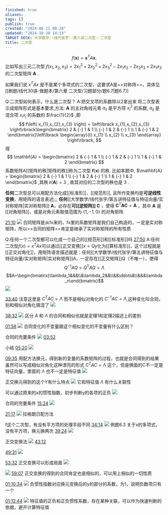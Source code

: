 ```yaml
---
finished: true
aliases: 
tags: []
publish: true
created: "2024-06-11 08:28"
updated: "2024-10-20 14:13"
TARGET DECK: 大学数学::线代张宇::第六讲二次型::二次型
title: 二次型
---
```

$$
f\left( \mathbf{x} \right) = {\mathbf{x}}^{T}A\mathbf{x}.
$$
比如写出三元二次型 $f\left( x_{1},x_{2},x_{3} \right) = 2x_{1}^{2} + 2x_{2}^{2} + 2x_{3}^{2} {-} 2x_{1}x_{2} {-} 2x_{2}x_{3} + 2x_{1}x_{3}$ 的二次型矩阵 $\mathbf{A}$ .

如果我们说 $x^{T}Ax$ 是不是某个多项式的二次型，这要求A是==对称阵==，具体见[[刷题/线代30讲-做题本/第六章 二次型/习题部分/题6.7|题6.7]]

Q:二次型如何表示，什么是二次型？
A:把交叉项的系数除以2拿出来
将二次型表示成矩阵形式是基本要求,方法: $\mathbf{A}$ 的主对角线元素 $a_{ii}$ 是平方项 $x_{i}^{2}$ 的系数, $a_{ij}$ 是 混合项 $x_{i}x_{j}$ 的系数的 $\frac{1}{2}$ ,即
$$
f\left( x_{1},x_{2},x_{3} \right) = \left\lbrack x_{1},x_{2},x_{3} \right\rbrack\begin{bmatrix} 2 & {-} 1 & 1 \\  {-} 1 & 2 & {-} 1 \\ 1 & {-} 1 & 2 \end{bmatrix}\left\lbrack \begin{array}{l} x_{1} \\ x_{2} \\ x_{3} \end{array} \right\rbrack,
$$
得
$$
\mathbf{A} = \begin{bmatrix} 2 & {-} 1 & 1 \\  {-} 1 & 2 & {-} 1 \\ 1 & {-} 1 & 2 \end{bmatrix}
$$
系数矩阵A[[矩阵的秩|矩阵的秩]]称为二次型 $\mathbf{f}\left( \mathbf{x} \right)$ 的秩. 比如本题中, $\mathbf{A} = \begin{bmatrix} 2 & {-} 1 & 1 \\  {-} 1 & 2 & {-} 1 \\ 1 & {-} 1 & 2 \end{bmatrix}$ ,其秩 $\mathbf{r}\left( \mathbf{A} \right) = 3$ , 故其对应的二次型的秩也是 3 .

**任何**二次型总可以用配方法化成[[标准形]]、[[规范形]], 且所作变换均是**可逆线性变换**，用矩阵的语言表述;;; **任何**[[大学数学/线代张宇/第五讲特征值与特征向量/实对称矩阵|实对称矩阵]] $\mathbf{A}$，必存在**可[[逆矩阵]] $\mathbf{C}$** ，使得 ${\mathbf{C}}^{T}\mathbf{A}\mathbf{C} = \mathbf{A}$ ，其中 $\mathbf{A}$ 是[[对角矩阵]]，或是对角元素取值范围为 $\{1, {-} 1,0\}$ 的对角矩阵.

[21:10](https://www.bilibili.com/video/BV1Ti421D727?p=49&t=1270.758395#t=21:10.76) 
![](https://img.hwenyi.tech/202406111812058.webp)
合同矩阵是从fx来的，fx里的系数矩阵是我们自己构造的，一定是实对称矩阵，所以==合同的矩阵==肯定是继承了实对称矩阵的所有性质

Q:任何一个二次型都可以化成一个自己的[[规范形]]和[[标准形]]吗 [27:50](https://www.bilibili.com/video/BV1Ti421D727?p=49&t=1670.880553#t=27:50.88) 
A:任何二次型$f(x)=x^{T}Ax$可以通过[[正交变换]]$x=Qy$化为[[算标准形]]，这个过程就是[[正交对角化]]，用矩阵语言描述就是：任何[[大学数学/线代张宇/第五讲特征值与特征向量/实对称矩阵|实对称矩阵]]$A$，一定存在[[正交矩阵]]Q（不唯一），使得
$$Q^{-1}AQ=Q^{\mathrm{T}}AQ=\Lambda$$
$$A=\begin{bmatrix}\lambda_1&&&\\&\lambda_2&&\\&&\ddots&\\&&&\lambda_n\end{bmatrix}$$
![](https://img.hwenyi.tech/202406111847798.webp)

[33:40](https://www.bilibili.com/video/BV1Ti421D727?p=49&t=2020.844738#t=33:40.84) 
注意这里是 $C^{T}AC=\Lambda$ 而不是相似对角化的 $C^{-1}AC=\Lambda$,这种变化叫合同，别和相似对角化搞混了
![](https://img.hwenyi.tech/202406111855872.webp)

[38:32](https://www.bilibili.com/video/BV1Ti421D727?p=49&t=2312.349109#t=38:32.35) 
![](https://img.hwenyi.tech/202406111920986.webp)
区分 $A$ 和 $\Lambda$ 的合同和相似也就是定理1和定理2描述上的差别

[01:58](https://www.bilibili.com/video/BV1Ti421D727?p=50&t=118.028323#t=01:58.03) 
![](https://img.hwenyi.tech/202406111938430.webp)
合同变化的不变量跟这个相似变化的不变量有什么区别？

合同的充要条件
![](https://img.hwenyi.tech/202406112012076.webp)
[03:52](https://www.bilibili.com/video/BV1Ti421D727?p=50&t=232.406846#t=03:52.41) 

小结 [05:20](https://www.bilibili.com/video/BV1Ti421D727?p=50&t=320.924838#t=05:20.92) 
![](https://img.hwenyi.tech/202406112019137.webp)

[09:35](https://www.bilibili.com/video/BV1Ti421D727?p=50&t=575.923256#t=09:35.92) 
用配方法换元，得到新的变量的系数矩阵的过程，也就是合同得到的结果虽然可以写成相似对角化这种漂亮的形式 $C^{T}AC=\Lambda$ 这个，但是俩面的C不一定是特征向量，里面的 $\Lambda$ 也不一定是特征值
![](https://img.hwenyi.tech/202406112028077.webp)

正交换元得到的这个Y有什么特点 
![](https://img.hwenyi.tech/202406112031126.webp)
它和特征值 $\Lambda$ 有什么关联性

可以通过原来的x的惯性指数，初步判断y的各项的正负
![](https://img.hwenyi.tech/202406112040471.webp)

合同的充要条件
[15:24](https://www.bilibili.com/video/BV1Ti421D727?p=50&t=924.45941#t=15:24.46) 
![](https://img.hwenyi.tech/202406112042038.webp)

[21:17](https://www.bilibili.com/video/BV1Ti421D727?p=50&t=1277.62196#t=21:17.62) 
![](https://img.hwenyi.tech/202406112049142.webp)
拉格朗日配方法

f这个二次型，有没有平方项的处理手段不同
[34:14](https://www.bilibili.com/video/BV1Ti421D727?p=50&t=2054.591301#t=34:14.59) 
![](https://img.hwenyi.tech/202406112112962.webp)
例题6.3 
关于x的多项式，没有平方项，换元换两次 [39:24](https://www.bilibili.com/video/BV1Ti421D727?p=50&t=2364.410928#t=39:24.41) 
![](https://img.hwenyi.tech/202406112116348.webp)

正交变换法
![](https://img.hwenyi.tech/202406112120282.webp)
[43:12](https://www.bilibili.com/video/BV1Ti421D727?p=50&t=2592.243484#t=43:12.24) 

[49:31](https://www.bilibili.com/video/BV1Ti421D727?p=50&t=2971.389228#t=49:31.39) 
![](https://img.hwenyi.tech/202406112129145.webp)

[53:32](https://www.bilibili.com/video/BV1Ti421D727?p=50&t=3212.340439#t=53:32.34) 
正交变换可以形成局面
![](https://img.hwenyi.tech/202406112206000.webp)

![](https://img.hwenyi.tech/202406112212773.webp)
[59:07](https://www.bilibili.com/video/BV1Ti421D727?p=50&t=3547.91976#t=59:07.92) 
正交变换的得到的合同肯定也是相似的，可以用上相似的一切性质

[01:10:34](https://www.bilibili.com/video/BV1Ti421D727?p=50&t=4234.02168#t=1:10:34.02) 
![](https://img.hwenyi.tech/202406112217624.webp)
负惯性指数对应换元变换后的y的部分的系数，为1，说明负数项只有一个

[01:12:44](https://www.bilibili.com/video/BV1Ti421D727?p=50&t=4364.328729#t=1:12:44.33) 
![](https://img.hwenyi.tech/202406112227488.webp)
特征值的正负和正负惯性系数，存在某种关联，可以作为快速判断的依据，避开计算特征值

